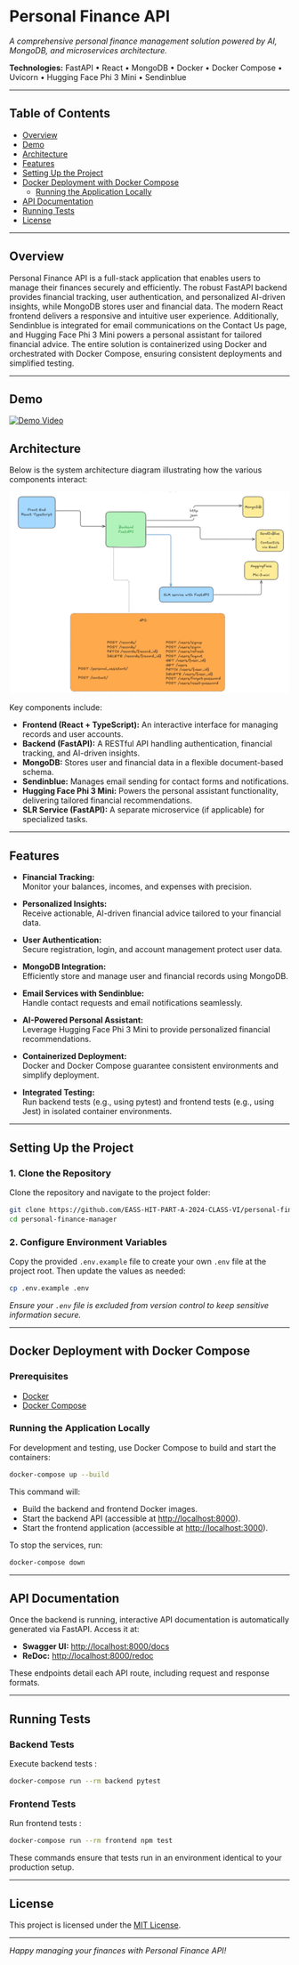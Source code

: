 # Personal Finance API

_A comprehensive personal finance management solution powered by AI, MongoDB, and microservices architecture._

**Technologies:** FastAPI • React • MongoDB • Docker • Docker Compose • Uvicorn • Hugging Face Phi 3 Mini • Sendinblue

---

## Table of Contents

- [Overview](#overview)
- [Demo](#demo)
- [Architecture](#architecture)
- [Features](#features)
- [Setting Up the Project](#setting-up-the-project)
- [Docker Deployment with Docker Compose](#docker-deployment-with-docker-compose)
  - [Running the Application Locally](#running-the-application-locally)
- [API Documentation](#api-documentation)
- [Running Tests](#running-tests)
- [License](#license)

---

## Overview

Personal Finance API is a full-stack application that enables users to manage their finances securely and efficiently. The robust FastAPI backend provides financial tracking, user authentication, and personalized AI-driven insights, while MongoDB stores user and financial data. The modern React frontend delivers a responsive and intuitive user experience. Additionally, Sendinblue is integrated for email communications on the Contact Us page, and Hugging Face Phi 3 Mini powers a personal assistant for tailored financial advice. The entire solution is containerized using Docker and orchestrated with Docker Compose, ensuring consistent deployments and simplified testing.

---

## Demo

[![Demo Video](https://img.youtube.com/vi/UzkZXn1yWEg/0.jpg)](https://youtu.be/UzkZXn1yWEg)

## Architecture

Below is the system architecture diagram illustrating how the various components interact:

![Architecture Diagram](architecture-diagram.png)

Key components include:

- **Frontend (React + TypeScript):** An interactive interface for managing records and user accounts.
- **Backend (FastAPI):** A RESTful API handling authentication, financial tracking, and AI-driven insights.
- **MongoDB:** Stores user and financial data in a flexible document-based schema.
- **Sendinblue:** Manages email sending for contact forms and notifications.
- **Hugging Face Phi 3 Mini:** Powers the personal assistant functionality, delivering tailored financial recommendations.
- **SLR Service (FastAPI):** A separate microservice (if applicable) for specialized tasks.

---

## Features

- **Financial Tracking:**  
  Monitor your balances, incomes, and expenses with precision.

- **Personalized Insights:**  
  Receive actionable, AI-driven financial advice tailored to your financial data.

- **User Authentication:**  
  Secure registration, login, and account management protect user data.

- **MongoDB Integration:**  
  Efficiently store and manage user and financial records using MongoDB.

- **Email Services with Sendinblue:**  
  Handle contact requests and email notifications seamlessly.

- **AI-Powered Personal Assistant:**  
  Leverage Hugging Face Phi 3 Mini to provide personalized financial recommendations.

- **Containerized Deployment:**  
  Docker and Docker Compose guarantee consistent environments and simplify deployment.

- **Integrated Testing:**  
  Run backend tests (e.g., using pytest) and frontend tests (e.g., using Jest) in isolated container environments.

---

## Setting Up the Project

### 1. Clone the Repository

Clone the repository and navigate to the project folder:

```bash
git clone https://github.com/EASS-HIT-PART-A-2024-CLASS-VI/personal-finance-manager.git
cd personal-finance-manager
```

### 2. Configure Environment Variables

Copy the provided `.env.example` file to create your own `.env` file at the project root. Then update the values as needed:

```bash
cp .env.example .env
```

_Ensure your `.env` file is excluded from version control to keep sensitive information secure._

---

## Docker Deployment with Docker Compose

### Prerequisites

- [Docker](https://docs.docker.com/get-docker/)
- [Docker Compose](https://docs.docker.com/compose/install/)

### Running the Application Locally

For development and testing, use Docker Compose to build and start the containers:

```bash
docker-compose up --build
```

This command will:

- Build the backend and frontend Docker images.
- Start the backend API (accessible at [http://localhost:8000](http://localhost:8000)).
- Start the frontend application (accessible at [http://localhost:3000](http://localhost:3000)).

To stop the services, run:

```bash
docker-compose down
```

---

## API Documentation

Once the backend is running, interactive API documentation is automatically generated via FastAPI. Access it at:

- **Swagger UI:** [http://localhost:8000/docs](http://localhost:8000/docs)
- **ReDoc:** [http://localhost:8000/redoc](http://localhost:8000/redoc)

These endpoints detail each API route, including request and response formats.

---

## Running Tests

### Backend Tests

Execute backend tests :

```bash
docker-compose run --rm backend pytest
```

### Frontend Tests

Run frontend tests :

```bash
docker-compose run --rm frontend npm test
```

These commands ensure that tests run in an environment identical to your production setup.

---

## License

This project is licensed under the [MIT License](LICENSE).

---

_Happy managing your finances with Personal Finance API!_
